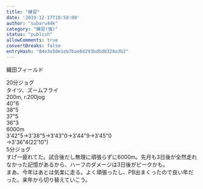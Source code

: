 ```yaml
---
title: "練習"
date: '2019-12-17T18:50:00'
author: "subaru44k"
category: "練習(強)"
status: "publish"
allowComments: true
convertBreaks: false
entryHash: "84e3e50e1eb7bae6d293bdbd8328a3b2"
---
```

織田フィールド<div>
</div><div>20分ジョグ</div><div>
</div><div>タイツ、ズームフライ</div><div>200m, r.200jog</div><div>40"6</div><div>38"5</div><div>37"5</div><div>36"3</div><div>
</div><div>6000m</div><div>3'42"5→3'38"5→3'43"0→3'44"9→3'45"0</div><div>→3'36"4(22'10")</div><div>
</div><div>5分ジョグ</div><div>
</div><div>すげー疲れてた。試合後だし無理に頑張らずに6000m。先月も3日後が全然走れなかった記憶があるから、ハーフのダメージは3日後がピークかも。</div><div>まあ、今年はあとは気楽に走る。よく頑張ったし、PB出まくったので良い年だった。来年から切り替えていこう。</div>
